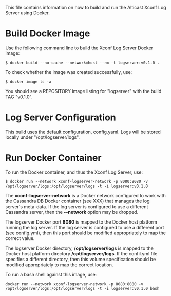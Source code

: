 This file contains information on how to build and run the Alticast Xconf Log Server using Docker.

# Build Docker Image

Use the following command line to build the Xconf Log Server Docker image:

```
$ docker build --no-cache --network=host --rm -t logserver:v0.1.0 .
```

To check whether the image was created successfully, use:

```
$ docker image ls -a
```

You should see a REPOSITORY image listing for "logserver" with the build TAG "v0.1.0".

# Log Server Configuration

This build uses the default configuration, config.yaml. Logs will be stored locally under "/opt/logserver/logs".

# Run Docker Container

To run the Docker container, and thus the Xconf Log Server, use:

```
$ docker run --network xconf-logserver-network -p 8080:8080 -v /opt/logserver/logs:/opt/logserver/logs -t -i logserver:v0.1.0
```

The __xconf-logserver-network__ is a Docker network configured to work with the
Cassandra DB Docker container (see XXX) that manages the log server's meta-data.
If the log server is configured to use a different Cassandra server, then the
__--network__ option may be dropped.

The logserver Docker port __8080__ is mapped to the Docker host platform
running the log server. If the log server is configured to use a different port
(see config.yml), then this port should be modified appropriately to map the
correct value.

The logserver Docker directory, __/opt/logserver/logs__ is mapped to the Docker
host platform directory __/opt/logserver/logs__. If the confil.yml file
specifies a different directory, then this volume specification should be
modified appropriately to map the correct location.

To run a bash shell against this image, use:

```
docker run --network xconf-logserver-network -p 8080:8080 -v /opt/logserver/logs:/opt/logserver/logs -t -i logserver:v0.1.0 bash
```
